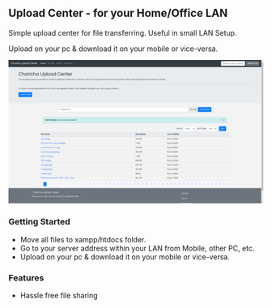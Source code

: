 ## Upload Center - for your Home/Office LAN
Simple upload center for file transferring. Useful in small LAN Setup.

Upload on your pc & download it on your mobile or vice-versa. 

![Upload Center - for your Home/Office LAN](assets/upload_center.png)

### Getting Started 
- Move all files to xampp/htdocs folder.
- Go to your server address within your LAN from Mobile, other PC, etc. 
- Upload on your pc & download it on your mobile or vice-versa. 


### Features
- Hassle free file sharing
